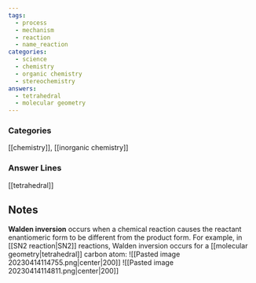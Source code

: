 ```yaml
---
tags:
  - process
  - mechanism
  - reaction
  - name_reaction
categories:
  - science
  - chemistry
  - organic chemistry
  - stereochemistry
answers:
  - tetrahedral
  - molecular geometry
---
```

### Categories
[[chemistry]], [[inorganic chemistry]]
### Answer Lines
[[tetrahedral]]
## Notes
**Walden inversion** occurs when a chemical reaction causes the reactant enantiomeric form to be different from the product form. For example, in [[SN2 reaction|SN2]] reactions, Walden inversion occurs for a [[molecular geometry|tetrahedral]] carbon atom:
![[Pasted image 20230414114755.png|center|200]]
![[Pasted image 20230414114811.png|center|200]]
